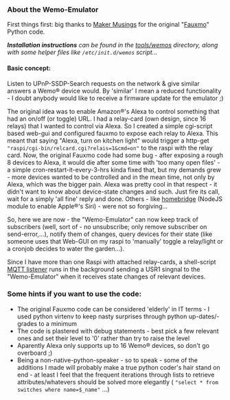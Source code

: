 ### About the Wemo-Emulator

First things first: big thanks to [Maker Musings](http://www.makermusings.com/2015/07/13/amazon-echo-and-home-automation/) for the original "[Fauxmo](https://github.com/makermusings/fauxmo)" Python code.

*__Installation instructions__ can be found in the [tools/wemos](/tools/wemos/) directory, along with some helper files like `/etc/init.d/wemos` script...*

#### Basic concept:
Listen to UPnP-SSDP-Search requests on the network & give similar answers a Wemo&reg; device would.
By 'similar' I mean a reduced functionality - I doubt anybody would like to receive a firmware
update for the emulator ;)


The original idea was to enable Amazon&reg;'s Alexa to control something that had an on/off
(or toggle) URL.
I had a relay-card (own design, since 16 relays) that I wanted to control via Alexa. So I created a
simple cgi-script based web-gui and configured fauxmo to expose each relay to Alexa. This meant that
saying "Alexa, turn on kitchen light" would trigger a http-get `"raspi/cgi-bin/relcard.cgi?relais=1&cmd=on"`
to the raspi with the relay card. Now, the original Fauxmo code had some bug - after exposing a rough 8
devices to Alexa, it would die after some time with 'too many open files' - a simple cron-restart-it-every-3-hrs
kinda fixed that, but my demands grew - more devices wanted to be controlled and in the mean time,
not only by Alexa, which was the bigger pain. Alexa was pretty cool in that respect - it didn't want
to know about device-state changes and such. Just fire its call, wait for a simply 'all fine' reply and
done. Others - like [homebridge](/nfarina/homebridge) (NodeJS module to enable Apple&reg;'s Siri) - were
not so forgiving...

So, here we are now - the "Wemo-Emulator" can now keep track of subscribers (well, sort of - no unsubscribe; only
remove subscriber on send-error,...), notify them of changes, query devices for their state (like someone uses
that Web-GUI on my raspi to 'manually' toggle a relay/light or a cronjob decides to water the garden...).

Since I have more than one Raspi with attached relay-cards, a shell-script [MQTT listener](/tools/wemos/var/lib/wemos/bin) runs in the
background sending a USR1 singnal to the "Wemo-Emulator" when it receives state changes of relevant devices.

### Some hints if you want to use the code:
-  The original Fauxmo code can be considered 'elderly' in IT terms - I used python virtenv to keep nasty surprises
    through python up-dates/-grades to a minimum
-  The code is plastered with debug statements - best pick a few relevant ones and set their level to '0' rather than
    try to raise the level
-  Aparently Alexa only supports up to 16 Wemo&reg; devices, so don't go overboard ;)
-  Being a non-native-python-speaker - so to speak - some of the additions I made will probably make a true python coder's
    hair stand on end - at least I feel that the frequent iterations through lists to retrieve attributes/whatevers should
    be solved more elegantly ( `"select * from switches where name=$_name"` ...)

